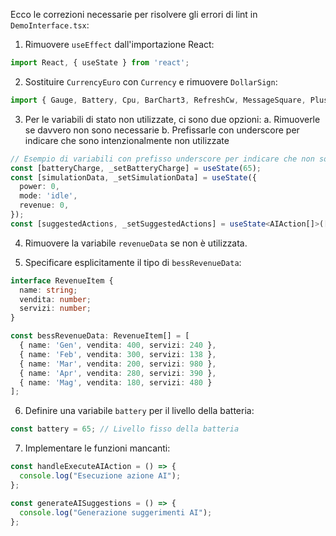 Ecco le correzioni necessarie per risolvere gli errori di lint in `DemoInterface.tsx`:

1. Rimuovere `useEffect` dall'importazione React:
```typescript
import React, { useState } from 'react';
```

2. Sostituire `CurrencyEuro` con `Currency` e rimuovere `DollarSign`:
```typescript
import { Gauge, Battery, Cpu, BarChart3, RefreshCw, MessageSquare, PlusCircle, Sun, TrendingUp, Currency } from 'lucide-react';
```

3. Per le variabili di stato non utilizzate, ci sono due opzioni:
   a. Rimuoverle se davvero non sono necessarie
   b. Prefissarle con underscore per indicare che sono intenzionalmente non utilizzate

```typescript
// Esempio di variabili con prefisso underscore per indicare che non sono utilizzate
const [batteryCharge, _setBatteryCharge] = useState(65);
const [simulationData, _setSimulationData] = useState({
  power: 0,
  mode: 'idle',
  revenue: 0,
});
const [suggestedActions, _setSuggestedActions] = useState<AIAction[]>([]);
```

4. Rimuovere la variabile `revenueData` se non è utilizzata.

5. Specificare esplicitamente il tipo di `bessRevenueData`:
```typescript
interface RevenueItem {
  name: string;
  vendita: number;
  servizi: number;
}

const bessRevenueData: RevenueItem[] = [
  { name: 'Gen', vendita: 400, servizi: 240 },
  { name: 'Feb', vendita: 300, servizi: 138 },
  { name: 'Mar', vendita: 200, servizi: 980 },
  { name: 'Apr', vendita: 280, servizi: 390 },
  { name: 'Mag', vendita: 180, servizi: 480 }
];
```

6. Definire una variabile `battery` per il livello della batteria:
```typescript
const battery = 65; // Livello fisso della batteria
```

7. Implementare le funzioni mancanti:
```typescript
const handleExecuteAIAction = () => {
  console.log("Esecuzione azione AI");
};

const generateAISuggestions = () => {
  console.log("Generazione suggerimenti AI");
};
``` 